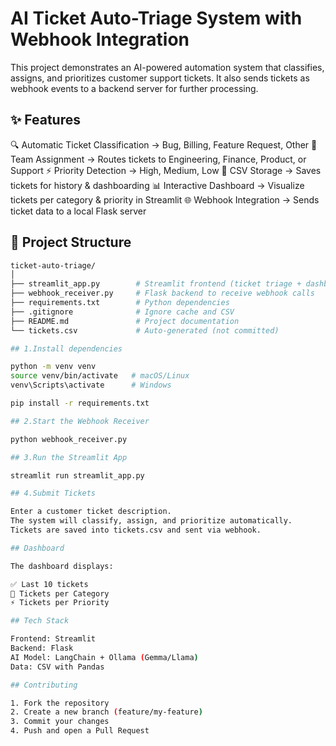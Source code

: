 # AI Ticket Auto-Triage System with Webhook Integration

This project demonstrates an AI-powered automation system that classifies, assigns, and prioritizes customer support tickets. It also sends tickets as webhook events to a backend server for further processing.

## ✨ Features

🔍 Automatic Ticket Classification → Bug, Billing, Feature Request, Other
👥 Team Assignment → Routes tickets to Engineering, Finance, Product, or Support
⚡ Priority Detection → High, Medium, Low
📂 CSV Storage → Saves tickets for history & dashboarding
📊 Interactive Dashboard → Visualize tickets per category & priority in Streamlit
🌐 Webhook Integration → Sends ticket data to a local Flask server

## 📂 Project Structure
```bash
ticket-auto-triage/
│
├── streamlit_app.py        # Streamlit frontend (ticket triage + dashboard)
├── webhook_receiver.py     # Flask backend to receive webhook calls
├── requirements.txt        # Python dependencies
├── .gitignore              # Ignore cache and CSV
├── README.md               # Project documentation
└── tickets.csv             # Auto-generated (not committed)

## 1.Install dependencies

python -m venv venv
source venv/bin/activate   # macOS/Linux
venv\Scripts\activate      # Windows

pip install -r requirements.txt

## 2.Start the Webhook Receiver

python webhook_receiver.py

## 3.Run the Streamlit App

streamlit run streamlit_app.py

## 4.Submit Tickets

Enter a customer ticket description.
The system will classify, assign, and prioritize automatically.
Tickets are saved into tickets.csv and sent via webhook.

## Dashboard

The dashboard displays:

✅ Last 10 tickets
📌 Tickets per Category
⚡ Tickets per Priority

## Tech Stack

Frontend: Streamlit
Backend: Flask
AI Model: LangChain + Ollama (Gemma/Llama)
Data: CSV with Pandas

## Contributing

1. Fork the repository
2. Create a new branch (feature/my-feature)
3. Commit your changes
4. Push and open a Pull Request

